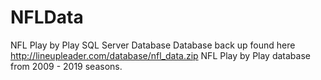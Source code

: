 # NFLData
NFL Play by Play SQL Server Database
Database back up found here http://lineupleader.com/database/nfl_data.zip
NFL Play by Play database from 2009 - 2019 seasons. 
